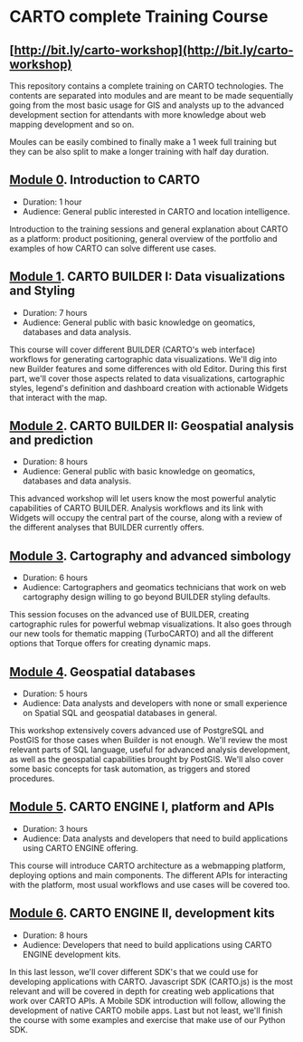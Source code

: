 CARTO complete Training Course
==============================

## [http://bit.ly/carto-workshop](http://bit.ly/carto-workshop)

This repository contains a complete training on CARTO technologies. The contents are separated into modules and are meant to be made sequentially going from the most basic usage for GIS and analysts up to the advanced development section for attendants with more knowledge about web mapping development and so on.

Moules can be easily combined to finally make a 1 week full training but they can be also split to make a longer training with half day duration.

## [Module 0](00-intro-carto/README.md). Introduction to CARTO

- Duration: 1 hour
- Audience: General public interested in CARTO and location intelligence.

Introduction to the training sessions and general explanation about CARTO as a platform: product positioning, general overview of the portfolio and examples of how CARTO can solve different use cases.

## [Module 1](01-builder-visualization/README.md). CARTO BUILDER I: Data visualizations and Styling

- Duration: 7 hours
- Audience: General public with basic knowledge on geomatics, databases and data analysis.

This course will cover different BUILDER (CARTO's web interface) workflows for generating cartographic data visualizations. We'll dig into new Builder features and some differences with old Editor. During this first part, we'll cover those aspects related to data visualizations, cartographic styles, legend's definition and dashboard creation with actionable Widgets that interact with the map.

## [Module 2](02-builder-analysis/README.md). CARTO BUILDER II: Geospatial analysis and prediction

- Duration: 8 hours
- Audience: General public with basic knowledge on geomatics, databases and data analysis.

This advanced workshop will let users know the most powerful analytic capabilities of CARTO BUILDER. Analysis workflows and its link with Widgets will occupy the central part of the course, along with a review of the different analyses that BUILDER currently offers.

## [Module 3](03-cartography/README.md). Cartography and advanced simbology

- Duration: 6 hours
- Audience: Cartographers and geomatics technicians that work on web cartography design willing to go beyond BUILDER styling defaults.

This session focuses on the advanced use of BUILDER, creating cartographic rules for powerful webmap visualizations. It also goes through our new tools for thematic mapping (TurboCARTO) and all the different options that Torque offers for creating dynamic maps.

## [Module 4](04-database/README.md). Geospatial databases

- Duration: 5 hours
- Audience: Data analysts and developers with none or small experience on Spatial SQL and geospatial databases in general.

This workshop extensively covers advanced use of PostgreSQL and PostGIS for those cases when Builder is not enough. We'll review the most relevant parts of SQL language, useful for advanced analysis development, as well as the geospatial capabilities brought by PostGIS. We'll also cover some basic concepts for task automation, as triggers and stored procedures.

## [Module 5](05-apis/README.md). CARTO ENGINE I, platform and APIs

- Duration: 3 hours
- Audience: Data analysts and developers that need to build applications using CARTO ENGINE offering.

This course will introduce CARTO architecture as a webmapping platform, deploying options and main components. The different APIs for interacting with the platform, most usual workflows and use cases will be covered too.

## [Module 6](06-sdks/README.md). CARTO ENGINE II, development kits

- Duration: 8 hours
- Audience: Developers that need to build applications using CARTO ENGINE development kits.

In this last lesson, we'll cover different SDK's that we could use for developing applications with CARTO. Javascript SDK (CARTO.js) is the most relevant and will be covered in depth for creating web applications that work over CARTO APIs. A Mobile SDK introduction will follow, allowing the development of native CARTO mobile apps. Last but not least, we'll finish the course with some examples and exercise that make use of our Python SDK.

